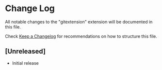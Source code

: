# Change Log

All notable changes to the "gitextension" extension will be documented in this file.

Check [Keep a Changelog](http://keepachangelog.com/) for recommendations on how to structure this file.

## [Unreleased]

- Initial release
